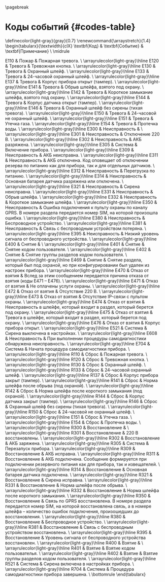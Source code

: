 \pagebreak

# Коды событий {#codes-table}


\definecolor{light-gray}{gray}{0.7}
\renewcommand{\arraystretch}{1.4}
\begin{tabularx}{\textwidth}{clX}
\textbf{Код} & \textbf{Событие} & \textbf{Примечание} \\ \midrule

E110 & Пожар & Пожарная тревога. \\ \arrayrulecolor{light-gray}\hline
E120 & Тревога & Тревожная кнопка.  \\ \arrayrulecolor{light-gray}\hline 
E130 & Тревога & Охранный шлейф. \\ \arrayrulecolor{light-gray}\hline
E133 & Тревога & 24-часовой охранный шлейф. \\ \arrayrulecolor{light-gray}\hline
E137 & Тревога & Корпус прибора открыт (тампер). \\ \arrayrulecolor{light-gray}\hline
E141 & Тревога & Обрыв шлейфа, взятого под охрану. \\ \arrayrulecolor{light-gray}\hline
E142 & Тревога & Короткое замыкание шлейфа, взятого под охрану. \\ \arrayrulecolor{light-gray}\hline
E144 & Тревога & Корпус датчика открыт (тампер). \\ \arrayrulecolor{light-gray}\hline
E146 & Тревога & Охранный шлейф без сирены (тихая тревога). \\ \arrayrulecolor{light-gray}\hline
E150 & Тревога & 24-часовой не охранный шлейф. \\ \arrayrulecolor{light-gray}\hline
E151 & Тревога & Утечка газа. \\ \arrayrulecolor{light-gray}\hline
E154 & Тревога & Протечка воды. \\ \arrayrulecolor{light-gray}\hline
E300 & Неисправность & \\ \arrayrulecolor{light-gray}\hline
E301 & Неисправность & Отключение 220 В. \\ \arrayrulecolor{light-gray}\hline
E302 & Неисправность & АКБ разряжена. \\ \arrayrulecolor{light-gray}\hline
E305 & Система & Включение прибора. \\ \arrayrulecolor{light-gray}\hline
E309 & Неисправность & АКБ неисправна. \\ \arrayrulecolor{light-gray}\hline
E311 & Неисправность & АКБ отключена. Код оповещает об отключении резерва по питанию как для прибора, так и для отдельных датчиков. \\ \arrayrulecolor{light-gray}\hline
E312 & Неисправность & Перегрузка по питанию. \\ \arrayrulecolor{light-gray}\hline
E314 & Неисправность & Основная батарея датчика разряжена или отключена. \\ \arrayrulecolor{light-gray}\hline
E321 & Неисправность & Сирена неисправна. \\ \arrayrulecolor{light-gray}\hline
E331 & Неисправность & Обрыв шлейфа. \\ \arrayrulecolor{light-gray}\hline
E332 & Неисправность & Короткое замыкание шлейфа. \\ \arrayrulecolor{light-gray}\hline
E350 & Неисправность & Ошибка подключения к пульту охраны по каналу GPRS. В номере раздела передается номер SIM, на которой произошла ошибка. \\ \arrayrulecolor{light-gray}\hline
E380 & Неисправность & Беспроводное устройство. \\ \arrayrulecolor{light-gray}\hline
E381 & Неисправность & Связь с беспроводным устройством потеряна. \\ \arrayrulecolor{light-gray}\hline
E395 & Неисправность & Низкий уровень сигнала от беспроводного устройства. \\ \arrayrulecolor{light-gray}\hline
E400 & Снятие &  \\ \arrayrulecolor{light-gray}\hline
E401 & Снятие & Снятие кодом пользователя. \\ \arrayrulecolor{light-gray}\hline
E402 & Снятие & Снятие группы разделов кодом пользователя. \\ \arrayrulecolor{light-gray}\hline
E469 & Снятие & Cнятие раздела, который был под охраной, но при конфигурировании был удален из настроек прибора. \\ \arrayrulecolor{light-gray}\hline
E470 & Отказ от взятия & Вслед за этим сообщением передается причина отказа от взятия (коды E471 – E476). \\ \arrayrulecolor{light-gray}\hline
E471 & Отказ от взятия & Не оплачены услуги охраны. \\ \arrayrulecolor{light-gray}\hline
E472 & Отказ от взятия & Отсутствие 220 В. \\ \arrayrulecolor{light-gray}\hline
E473 & Отказ от взятия & Отсутствие IP-связи с пультом охраны. \\ \arrayrulecolor{light-gray}\hline
E474 & Отказ от взятия & Неисправность в шлейфе, который входит в раздел, который берется под охрану. \\ \arrayrulecolor{light-gray}\hline
E475 & Отказ от взятия & Тревога в шлейфе, который входит в раздел, который берется под охрану. \\ \arrayrulecolor{light-gray}\hline
E476 & Отказ от взятия & Корпус прибора открыт. \\ \arrayrulecolor{light-gray}\hline
E521 & Система & Сирена выключена в настройках. \\ \arrayrulecolor{light-gray}\hline
E608 & Неисправность & При выполнении процедуры самодиагностики обнаружена неисправность. \\ \arrayrulecolor{light-gray}\hline
E704 & Система & Начата процедура самодиагностики прибора. \\ \arrayrulecolor{light-gray}\hline
R110 & Сброс & Пожарная тревога. \\ \arrayrulecolor{light-gray}\hline
R120 & Сброс & Тревожная кнопка. \\ \arrayrulecolor{light-gray}\hline
R130 & Сброс & Охранный шлейф. \\ \arrayrulecolor{light-gray}\hline
R133 & Сброс & 24-часовой охранный шлейф. \\ \arrayrulecolor{light-gray}\hline
R137 & Сброс & Корпус прибора закрыт (тампер).  \\ \arrayrulecolor{light-gray}\hline
R141 & Сброс & Норма шлейфа после обрыва (под охраной). \\ \arrayrulecolor{light-gray}\hline
R142 & Сброс & Норма шлейфа после короткого замыкания (под охраной). \\ \arrayrulecolor{light-gray}\hline
R144 & Сброс & Корпус датчика закрыт (тампер). \\ \arrayrulecolor{light-gray}\hline
R146 & Сброс & Охранный шлейф без сирены (тихая тревога). \\ \arrayrulecolor{light-gray}\hline
R150 & Сброс & 24-часовой не охранный шлейф. \\ \arrayrulecolor{light-gray}\hline
E151 & Сброс & Утечка газа. \\ \arrayrulecolor{light-gray}\hline
E154 & Сброс & Протечка воды. \\ \arrayrulecolor{light-gray}\hline
R300 & Восстановление & \\ \arrayrulecolor{light-gray}\hline
R301 & Восстановление & 220 В восстановлены. \\ \arrayrulecolor{light-gray}\hline
R302 & Восстановление & АКБ заряжена. \\ \arrayrulecolor{light-gray}\hline
R305 & Система & Перезапуск прибора. \\ \arrayrulecolor{light-gray}\hline
R309 & Восстановление & АКБ исправна. \\ \arrayrulecolor{light-gray}\hline
R311 & Восстановление & АКБ подключена. Сообщение формируется при подключении резервного питания как для прибора, так и извещателей. \\ \arrayrulecolor{light-gray}\hline
R314 & Восстановление & Основная батарея датчика подключена. \\ \arrayrulecolor{light-gray}\hline
R321 & Восстановление & Сирена исправна. \\ \arrayrulecolor{light-gray}\hline
R331 & Восстановление & Норма шлейфа после обрыва. \\ \arrayrulecolor{light-gray}\hline
R332 & Восстановление & Норма шлейфа после короткого замыкания. \\ \arrayrulecolor{light-gray}\hline
R350 & Восстановление & Связь по GPRS восстановлена. В номере раздела передается номер SIM, на которой восстановлена связь, а в номере шлейфа – количество ошибок подключения, произошедших до восстановления. \\ \arrayrulecolor{light-gray}\hline
R380 & Восстановление & Беспроводное устройство. \\ \arrayrulecolor{light-gray}\hline
R381 & Восстановление & Связь с беспроводным устройством восстановлена. \\ \arrayrulecolor{light-gray}\hline
R395 & Восстановление & Уровень сигнала от беспроводного устройства восстановлен. \\ \arrayrulecolor{light-gray}\hline
R400 & Взятие & \\ \arrayrulecolor{light-gray}\hline
R401 & Взятие & Взятие кодом пользователья. \\ \arrayrulecolor{light-gray}\hline
R402 & Взятие & Взятие группы разделов кодом пользователя. \\ \arrayrulecolor{light-gray}\hline
R521 & Система & Сирена включена в настройках прибора. \\ \arrayrulecolor{light-gray}\hline
R704 & Система & Процедура самодиагностики прибора завершена. \\
\bottomrule
\end{tabularx}